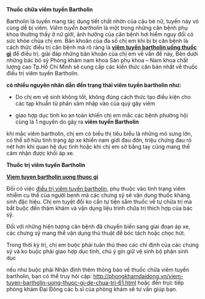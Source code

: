<b>Thuốc chữa viêm tuyến Bartholin</b>

Bartholin là tuyến mang tác dụng tiết chất nhờn của cậu bé nữ, tuyến này vô cùng dễ bị viêm.<i> Viêm tuyến bartholin</i> là một trong những căn bệnh phụ khoa thường thấy ở nữ giới, ảnh hưởng của căn bệnh hơi hiểm nguy đối có sức khỏe chủa chị em. Băn khoăn của đa số chị em khi bị bị căn bệnh là cách thức điều trị căn bệnh mà rõ ràng là <a rel="dofollow" href="http://phongkhamdaidong.vn/viem-tuyen-bartholin-uong-thuoc-gi-de-chua-tri-61.html"><b>viêm tuyến bartholin uống thuốc gì</b></a> để điều trị. giải đáp những băn khoăn của chị em về vấn đề này, Bên dưới những bác bỏ sỹ Phòng khám nam khoa Sản phụ khoa – Nam khoa chất lượng cao Tp.Hồ Chí Minh sẽ cung cấp các kiến thức căn bản nhất về thuốc điều trị viêm tuyến Bartholin.

<b>có nhiều nguyên nhân dẫn đến trạng thái viêm tuyến bartholin như:</b>

- Do chị em vệ sinh không tốt, không đúng cách thức tạo điều kiện cho các tạp khuẩn từ phân xâm nhập vào của quý gây viêm

- giao hợp dục tình ko an toàn khiến chị em mắc các bệnh phường hội cũng là 1 nguyên do gây ra <b>viêm tuyến Bartholin</b>

khi mắc viêm bartholin, chị em có biểu thị tiêu biểu là những mô sưng lớn, có thế sở hữu tình trạng áp xe khiến nam giới đau đớn, triệu chứng đau rõ nét hơn khi quan hệ dục tình hoặc khi chị em sờ bằng tay cũng mang thể cảm nhận được khối áp xe.

<b>Thuốc trị viêm tuyến Bartholin</b>

<a rel="dofollow" href="http://phongkhamdaidong.vn/viem-tuyen-bartholin-uong-thuoc-gi-de-chua-tri-61.html"><b>Viem tuyen  bartholin uong thuoc gi </b></a>

Đối có việc <u>điều trị viêm tuyến bartholin</u>, phụ thuộc vào tình trạng viêm nhiễm cụ thể của người bẹnh mà các chưng sỹ sẽ vận dụng thuốc kháng sinh đặc hiệu. Chị em tuyệt đối ko cần tự tiện sắm thuốc về tự chữa trị mà bắt buộc đến thăm khám và vận dụng liệu trình chữa trị thích hợp của bác sỹ.

Đối với những hiện tượng căn bệnh đã chuyển biến sang giai đoạn áp xe, các chưng sỹ mang thể vận dụng thủ thuật để bóc tách hoặc chọc hút.

Trong thời kỳ trị, chị em buộc phải tuân thủ theo các chỉ định của các chưng sỹ và ko buộc phải giao hợp dục tình, chú ý gìn giữ vệ sinh bộ phận sinh dục

nếu như buộc phải Nhận định thêm thông báo về thuốc chữa viêm tuyến bartholin, bạn có thể truy hỏi cập: <a href="http://phongkhamdaidong.vn/viem-tuyen-bartholin-uong-thuoc-gi-de-chua-tri-61.html">http://phongkhamdaidong.vn/viem-tuyen-bartholin-uong-thuoc-gi-de-chua-tri-61.html</a> hoặc đến trực tiếp phòng khám Đại Đông các b.sĩ của phòng khám sẽ tư vấn giúp bạn.
